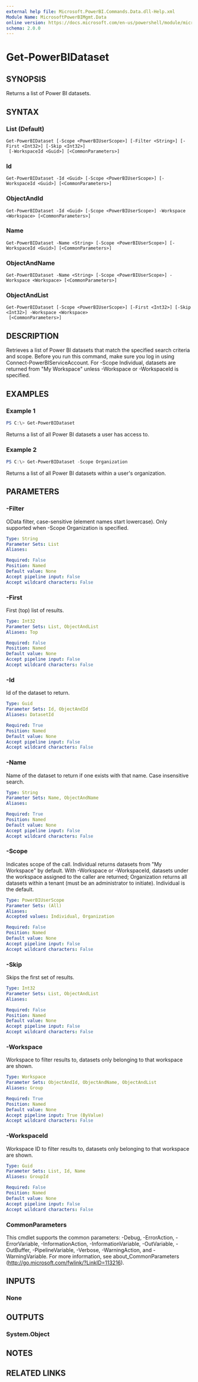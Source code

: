 ```yaml
---
external help file: Microsoft.PowerBI.Commands.Data.dll-Help.xml
Module Name: MicrosoftPowerBIMgmt.Data
online version: https://docs.microsoft.com/en-us/powershell/module/microsoftpowerbimgmt.data/get-powerbidataset?view=powerbi-ps
schema: 2.0.0
---
```


# Get-PowerBIDataset

## SYNOPSIS
Returns a list of Power BI datasets.

## SYNTAX

### List (Default)
```
Get-PowerBIDataset [-Scope <PowerBIUserScope>] [-Filter <String>] [-First <Int32>] [-Skip <Int32>]
 [-WorkspaceId <Guid>] [<CommonParameters>]
```

### Id
```
Get-PowerBIDataset -Id <Guid> [-Scope <PowerBIUserScope>] [-WorkspaceId <Guid>] [<CommonParameters>]
```

### ObjectAndId
```
Get-PowerBIDataset -Id <Guid> [-Scope <PowerBIUserScope>] -Workspace <Workspace> [<CommonParameters>]
```

### Name
```
Get-PowerBIDataset -Name <String> [-Scope <PowerBIUserScope>] [-WorkspaceId <Guid>] [<CommonParameters>]
```

### ObjectAndName
```
Get-PowerBIDataset -Name <String> [-Scope <PowerBIUserScope>] -Workspace <Workspace> [<CommonParameters>]
```

### ObjectAndList
```
Get-PowerBIDataset [-Scope <PowerBIUserScope>] [-First <Int32>] [-Skip <Int32>] -Workspace <Workspace>
 [<CommonParameters>]
```

## DESCRIPTION
Retrieves a list of Power BI datasets that match the specified search criteria and scope.
Before you run this command, make sure you log in using Connect-PowerBIServiceAccount. 
For -Scope Individual, datasets are returned from "My Workspace" unless -Workspace or -WorkspaceId is specified.

## EXAMPLES

### Example 1
```powershell
PS C:\> Get-PowerBIDataset
```

Returns a list of all Power BI datasets a user has access to.

### Example 2
```powershell
PS C:\> Get-PowerBIDataset -Scope Organization
```

Returns a list of all Power BI datasets within a user's organization.

## PARAMETERS

### -Filter
OData filter, case-sensitive (element names start lowercase). Only supported when -Scope Organization is specified.

```yaml
Type: String
Parameter Sets: List
Aliases:

Required: False
Position: Named
Default value: None
Accept pipeline input: False
Accept wildcard characters: False
```

### -First
First (top) list of results.

```yaml
Type: Int32
Parameter Sets: List, ObjectAndList
Aliases: Top

Required: False
Position: Named
Default value: None
Accept pipeline input: False
Accept wildcard characters: False
```

### -Id
Id of the dataset to return.

```yaml
Type: Guid
Parameter Sets: Id, ObjectAndId
Aliases: DatasetId

Required: True
Position: Named
Default value: None
Accept pipeline input: False
Accept wildcard characters: False
```

### -Name
Name of the dataset to return if one exists with that name. Case insensitive search.

```yaml
Type: String
Parameter Sets: Name, ObjectAndName
Aliases:

Required: True
Position: Named
Default value: None
Accept pipeline input: False
Accept wildcard characters: False
```

### -Scope
Indicates scope of the call. Individual returns datasets from "My Workspace" by default. With -Workspace or -WorkspaceId, datasets under the workspace assigned to the caller are returned; Organization returns all datasets within a tenant (must be an administrator to initiate). Individual is the default.

```yaml
Type: PowerBIUserScope
Parameter Sets: (All)
Aliases:
Accepted values: Individual, Organization

Required: False
Position: Named
Default value: None
Accept pipeline input: False
Accept wildcard characters: False
```

### -Skip
Skips the first set of results.

```yaml
Type: Int32
Parameter Sets: List, ObjectAndList
Aliases:

Required: False
Position: Named
Default value: None
Accept pipeline input: False
Accept wildcard characters: False
```

### -Workspace
Workspace to filter results to, datasets only belonging to that workspace are shown.

```yaml
Type: Workspace
Parameter Sets: ObjectAndId, ObjectAndName, ObjectAndList
Aliases: Group

Required: True
Position: Named
Default value: None
Accept pipeline input: True (ByValue)
Accept wildcard characters: False
```

### -WorkspaceId
Workspace ID to filter results to, datasets only belonging to that workspace are shown.

```yaml
Type: Guid
Parameter Sets: List, Id, Name
Aliases: GroupId

Required: False
Position: Named
Default value: None
Accept pipeline input: False
Accept wildcard characters: False
```

### CommonParameters
This cmdlet supports the common parameters: -Debug, -ErrorAction, -ErrorVariable, -InformationAction, -InformationVariable, -OutVariable, -OutBuffer, -PipelineVariable, -Verbose, -WarningAction, and -WarningVariable. For more information, see about_CommonParameters (http://go.microsoft.com/fwlink/?LinkID=113216).

## INPUTS

### None

## OUTPUTS

### System.Object

## NOTES

## RELATED LINKS
